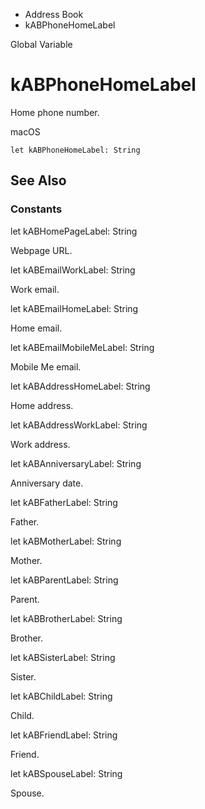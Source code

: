 

- Address Book
-  kABPhoneHomeLabel 

Global Variable

# kABPhoneHomeLabel

Home phone number.

macOS

``` source
let kABPhoneHomeLabel: String
```

## See Also

### Constants

let kABHomePageLabel: String

Webpage URL.

let kABEmailWorkLabel: String

Work email.

let kABEmailHomeLabel: String

Home email.

let kABEmailMobileMeLabel: String

Mobile Me email.

let kABAddressHomeLabel: String

Home address.

let kABAddressWorkLabel: String

Work address.

let kABAnniversaryLabel: String

Anniversary date.

let kABFatherLabel: String

Father.

let kABMotherLabel: String

Mother.

let kABParentLabel: String

Parent.

let kABBrotherLabel: String

Brother.

let kABSisterLabel: String

Sister.

let kABChildLabel: String

Child.

let kABFriendLabel: String

Friend.

let kABSpouseLabel: String

Spouse.

